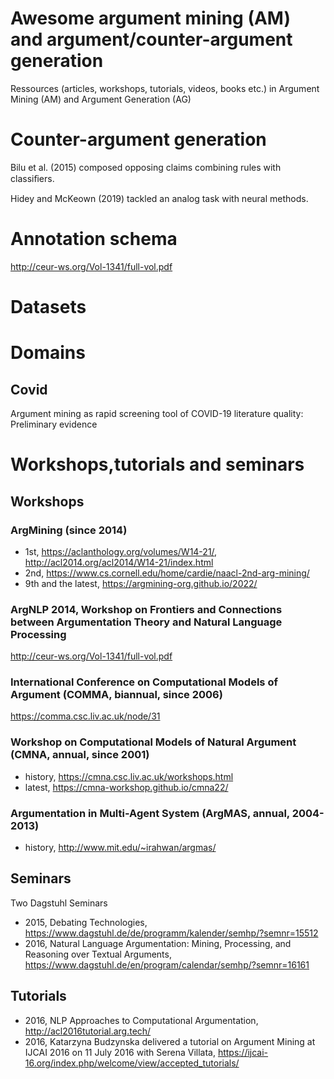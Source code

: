 # Awesome argument mining (AM) and argument/counter-argument generation

Ressources (articles, workshops, tutorials, videos, books etc.) in Argument Mining (AM) and Argument Generation (AG)

# Counter-argument generation

Bilu et al. (2015) composed opposing claims combining rules with classiﬁers.

Hidey and McKeown (2019) tackled an analog task with neural methods.

# Annotation schema

http://ceur-ws.org/Vol-1341/full-vol.pdf

# Datasets

# Domains

## Covid

Argument mining as rapid screening tool of COVID-19 literature quality: Preliminary evidence

# Workshops,tutorials and seminars

## Workshops

### ArgMining (since 2014)

- 1st, https://aclanthology.org/volumes/W14-21/, http://acl2014.org/acl2014/W14-21/index.html
- 2nd, https://www.cs.cornell.edu/home/cardie/naacl-2nd-arg-mining/
- 9th and the latest, https://argmining-org.github.io/2022/

### ArgNLP 2014, Workshop on Frontiers and Connections between Argumentation Theory and Natural Language Processing

http://ceur-ws.org/Vol-1341/full-vol.pdf

### International Conference on Computational Models of Argument (COMMA, biannual, since 2006)

https://comma.csc.liv.ac.uk/node/31

### Workshop on Computational Models of Natural Argument (CMNA, annual, since 2001)

- history, https://cmna.csc.liv.ac.uk/workshops.html
- latest, https://cmna-workshop.github.io/cmna22/

### Argumentation in Multi-Agent System (ArgMAS, annual, 2004-2013)

- history, http://www.mit.edu/~irahwan/argmas/

## Seminars

Two Dagstuhl Seminars

- 2015, Debating Technologies, https://www.dagstuhl.de/de/programm/kalender/semhp/?semnr=15512
- 2016, Natural Language Argumentation: Mining, Processing, and Reasoning over Textual Arguments, https://www.dagstuhl.de/en/program/calendar/semhp/?semnr=16161

## Tutorials

- 2016, NLP Approaches to Computational Argumentation, http://acl2016tutorial.arg.tech/
- 2016, Katarzyna Budzynska delivered a tutorial on Argument Mining at IJCAI 2016 on 11 July 2016 with Serena Villata, https://ijcai-16.org/index.php/welcome/view/accepted_tutorials/
